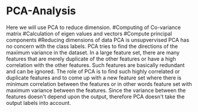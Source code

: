 # PCA-Analysis
Here we will use PCA to reduce dimension.
#Computing of Co-variance matrix
#Calculation of eigen values and vectors
#Compute principal components
#Reducing dimensions of data
PCA is unsupvervised 
PCA has no concern with the class labels. 
PCA tries to find the directions of the maximum variance in the dataset. In a large feature set, there are many features that are merely duplicate of the other features or have a high correlation with the other features.
Such features are basically redundant and can be ignored. 
The role of PCA is to find such highly correlated or duplicate features and to come up with a new feature set where there is minimum correlation between the features or in other words feature set with maximum variance between the features.
Since the variance between the features doesn't depend upon the output, therefore PCA doesn't take the output labels into account.

